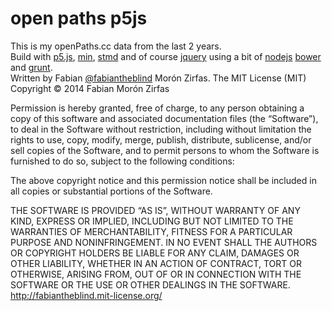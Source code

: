 open paths p5js  
===============
This is my openPaths.cc data from the last 2 years.  
Build with [p5.js](http://p5js.org), [min](http://minfwk.com/), [stmd](https://github.com/jgm/stmd) and of course [jquery](https://jquery.org/) using a bit of [nodejs](http://nodejs.org/) [bower](http://bower.io/) and [grunt](http://gruntjs.com/).  
Written by Fabian [@fabiantheblind](https://github.com/fabiantheblind) Morón Zirfas.  The MIT License (MIT)
Copyright © 2014 Fabian Morón Zirfas

Permission is hereby granted, free of charge, to any person obtaining a copy
of this software and associated documentation files (the “Software”), to deal
in the Software without restriction, including without limitation the rights
to use, copy, modify, merge, publish, distribute, sublicense, and/or sell
copies of the Software, and to permit persons to whom the Software is
furnished to do so, subject to the following conditions:

The above copyright notice and this permission notice shall be included in
all copies or substantial portions of the Software.

THE SOFTWARE IS PROVIDED “AS IS”, WITHOUT WARRANTY OF ANY KIND, EXPRESS OR
IMPLIED, INCLUDING BUT NOT LIMITED TO THE WARRANTIES OF MERCHANTABILITY,
FITNESS FOR A PARTICULAR PURPOSE AND NONINFRINGEMENT. IN NO EVENT SHALL THE
AUTHORS OR COPYRIGHT HOLDERS BE LIABLE FOR ANY CLAIM, DAMAGES OR OTHER
LIABILITY, WHETHER IN AN ACTION OF CONTRACT, TORT OR OTHERWISE, ARISING FROM,
OUT OF OR IN CONNECTION WITH THE SOFTWARE OR THE USE OR OTHER DEALINGS IN
THE SOFTWARE.
http://fabiantheblind.mit-license.org/
